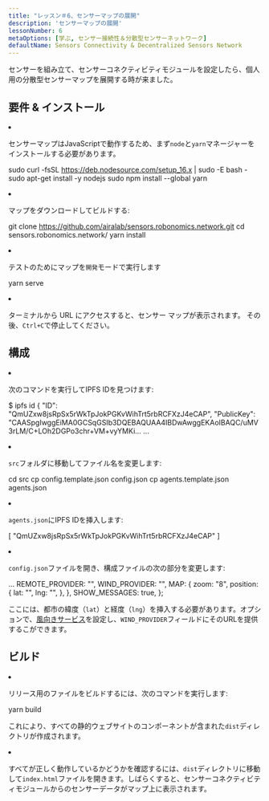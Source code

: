 ```yaml
---
title: "レッスン＃6、センサーマップの展開"
description: 'センサーマップの展開'
lessonNumber: 6
metaOptions: [学ぶ, センサー接続性＆分散型センサーネットワーク]
defaultName: Sensors Connectivity & Decentralized Sensors Network
---
```


センサーを組み立て、センサーコネクティビティモジュールを設定したら、個人用の分散型センサーマップを展開する時が来ました。


## 要件 & インストール

<List type="numbers">

<li>

センサーマップはJavaScriptで動作するため、まず`node`と`yarn`マネージャーをインストールする必要があります。

<LessonCodeWrapper codeClass="big-code" language="bash">sudo curl -fsSL https://deb.nodesource.com/setup_16.x | sudo -E bash -
sudo apt-get install -y nodejs
sudo npm install --global yarn</LessonCodeWrapper>

</li>

<li>

マップをダウンロードしてビルドする:

<LessonCodeWrapper codeClass="big-code" language="bash">git clone https://github.com/airalab/sensors.robonomics.network.git
cd sensors.robonomics.network/
yarn install</LessonCodeWrapper>

</li>

<li>

テストのためにマップを`開発`モードで実行します

<LessonCodeWrapper language="bash">yarn serve</LessonCodeWrapper>

</li>

<li>

ターミナルから URL にアクセスすると、センサー マップが表示されます。 その後、`Ctrl+C`で停止してください。

</li>

</List>

## 構成

<List type="numbers">

<li>

次のコマンドを実行してIPFS IDを見つけます:

<LessonCodeWrapper codeClass="big-code" language="bash">$ ipfs id
{
	"ID": "QmUZxw8jsRpSx5rWkTpJokPGKvWihTrt5rbRCFXzJ4eCAP",
	"PublicKey": "CAASpgIwggEiMA0GCSqGSIb3DQEBAQUAA4IBDwAwggEKAoIBAQC/uMV3rLM/C+LOh2DGPo3chr+VM+vyYMKi...
    ...</LessonCodeWrapper>

</li>

<li>

`src`フォルダに移動してファイル名を変更します:

<LessonCodeWrapper codeClass="big-code" language="bash">cd src
cp config.template.json config.json
cp agents.template.json agents.json</LessonCodeWrapper>

</li>

<li>

`agents.json`にIPFS IDを挿入します:

<LessonCodeWrapper codeClass="big-code" language="json">[
  "QmUZxw8jsRpSx5rWkTpJokPGKvWihTrt5rbRCFXzJ4eCAP"
]</LessonCodeWrapper>

</li>

<li>

`config.json`ファイルを開き、構成ファイルの次の部分を変更します:

<LessonCodeWrapper codeClass="big-code" language="json">...
  REMOTE_PROVIDER: "",
  WIND_PROVIDER: "",
  MAP: {
    zoom: "8",
    position: {
      lat: "",
      lng: "",
    },
  },
  SHOW_MESSAGES: true,
};</LessonCodeWrapper>


ここには、都市の緯度（`lat`）と経度（`lng`）を挿入する必要があります。オプションで、[風向きサービス](https://github.com/danwild/wind-js-server)を設定し、`WIND_PROVIDER`フィールドにそのURLを提供するこができます。

</li>

</List>


## ビルド

<List type="numbers">

<li>

リリース用のファイルをビルドするには、次のコマンドを実行します:

<LessonCodeWrapper language="bash">yarn build</LessonCodeWrapper>

これにより、すべての静的ウェブサイトのコンポーネントが含まれた`dist`ディレクトリが作成されます。

</li>

<li>

すべてが正しく動作しているかどうかを確認するには、`dist`ディレクトリに移動して`index.html`ファイルを開きます。しばらくすると、センサーコネクティビティモジュールからのセンサーデータがマップ上に表示されます。

</li>

</List>

